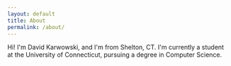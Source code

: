 ```yaml
---
layout: default
title: About
permalink: /about/
---
```


Hi! I'm David Karwowski, and I'm from Shelton, CT. I'm currently a student at
the University of Connecticut, pursuing a degree in Computer Science.
